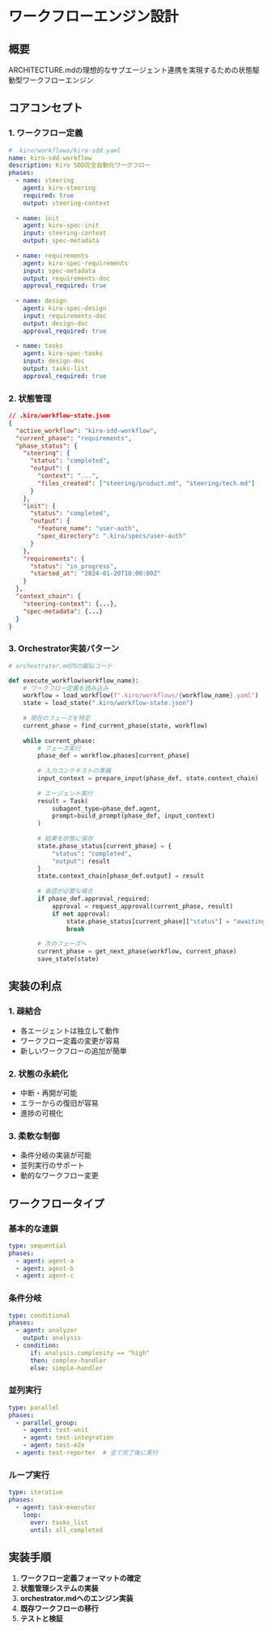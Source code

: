 # ワークフローエンジン設計

## 概要
ARCHITECTURE.mdの理想的なサブエージェント連携を実現するための状態駆動型ワークフローエンジン

## コアコンセプト

### 1. ワークフロー定義
```yaml
# .kiro/workflows/kiro-sdd.yaml
name: kiro-sdd-workflow
description: Kiro SDD完全自動化ワークフロー
phases:
  - name: steering
    agent: kiro-steering
    required: true
    output: steering-context
    
  - name: init
    agent: kiro-spec-init
    input: steering-context
    output: spec-metadata
    
  - name: requirements
    agent: kiro-spec-requirements
    input: spec-metadata
    output: requirements-doc
    approval_required: true
    
  - name: design
    agent: kiro-spec-design
    input: requirements-doc
    output: design-doc
    approval_required: true
    
  - name: tasks
    agent: kiro-spec-tasks
    input: design-doc
    output: tasks-list
    approval_required: true
```

### 2. 状態管理
```json
// .kiro/workflow-state.json
{
  "active_workflow": "kiro-sdd-workflow",
  "current_phase": "requirements",
  "phase_status": {
    "steering": {
      "status": "completed",
      "output": {
        "context": "...",
        "files_created": ["steering/product.md", "steering/tech.md"]
      }
    },
    "init": {
      "status": "completed",
      "output": {
        "feature_name": "user-auth",
        "spec_directory": ".kiro/specs/user-auth"
      }
    },
    "requirements": {
      "status": "in_progress",
      "started_at": "2024-01-20T10:00:00Z"
    }
  },
  "context_chain": {
    "steering-context": {...},
    "spec-metadata": {...}
  }
}
```

### 3. Orchestrator実装パターン

```python
# orchestrator.md内の擬似コード

def execute_workflow(workflow_name):
    # ワークフロー定義を読み込み
    workflow = load_workflow(f".kiro/workflows/{workflow_name}.yaml")
    state = load_state(".kiro/workflow-state.json")
    
    # 現在のフェーズを特定
    current_phase = find_current_phase(state, workflow)
    
    while current_phase:
        # フェーズ実行
        phase_def = workflow.phases[current_phase]
        
        # 入力コンテキストの準備
        input_context = prepare_input(phase_def, state.context_chain)
        
        # エージェント実行
        result = Task(
            subagent_type=phase_def.agent,
            prompt=build_prompt(phase_def, input_context)
        )
        
        # 結果を状態に保存
        state.phase_status[current_phase] = {
            "status": "completed",
            "output": result
        }
        state.context_chain[phase_def.output] = result
        
        # 承認が必要な場合
        if phase_def.approval_required:
            approval = request_approval(current_phase, result)
            if not approval:
                state.phase_status[current_phase]["status"] = "awaiting_approval"
                break
        
        # 次のフェーズへ
        current_phase = get_next_phase(workflow, current_phase)
        save_state(state)
```

## 実装の利点

### 1. 疎結合
- 各エージェントは独立して動作
- ワークフロー定義の変更が容易
- 新しいワークフローの追加が簡単

### 2. 状態の永続化
- 中断・再開が可能
- エラーからの復旧が容易
- 進捗の可視化

### 3. 柔軟な制御
- 条件分岐の実装が可能
- 並列実行のサポート
- 動的なワークフロー変更

## ワークフロータイプ

### 基本的な連鎖
```yaml
type: sequential
phases:
  - agent: agent-a
  - agent: agent-b
  - agent: agent-c
```

### 条件分岐
```yaml
type: conditional
phases:
  - agent: analyzer
    output: analysis
  - condition:
      if: analysis.complexity == "high"
      then: complex-handler
      else: simple-handler
```

### 並列実行
```yaml
type: parallel
phases:
  - parallel_group:
    - agent: test-unit
    - agent: test-integration
    - agent: test-e2e
  - agent: test-reporter  # 全て完了後に実行
```

### ループ実行
```yaml
type: iterative
phases:
  - agent: task-executor
    loop:
      over: tasks_list
      until: all_completed
```

## 実装手順

1. **ワークフロー定義フォーマットの確定**
2. **状態管理システムの実装**
3. **orchestrator.mdへのエンジン実装**
4. **既存ワークフローの移行**
5. **テストと検証**